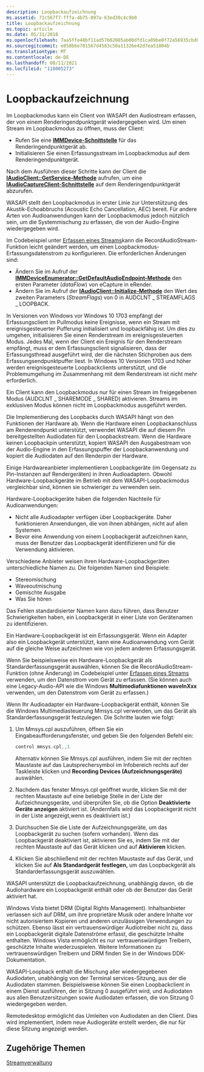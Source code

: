 ```yaml
---
description: Loopbackaufzeichnung
ms.assetid: 71c567f7-fffa-4b75-897a-63ed30c4c9b0
title: Loopbackaufzeichnung
ms.topic: article
ms.date: 05/31/2018
ms.openlocfilehash: 7aa5ffe48bf11ad57b02085ab00dfd1ca09be0f72a56935cbd8d1bb40543033f
ms.sourcegitcommit: e858bbe701567d4583c50a11326e42d7ea51804b
ms.translationtype: MT
ms.contentlocale: de-DE
ms.lasthandoff: 08/11/2021
ms.locfileid: "118005273"
---
```

# <a name="loopback-recording"></a>Loopbackaufzeichnung

Im Loopbackmodus kann ein Client von WASAPI den Audiostream erfassen, der von einem Renderingendpunktgerät wiedergegeben wird. Um einen Stream im Loopbackmodus zu öffnen, muss der Client:

-   Rufen Sie eine [**IMMDevice-Schnittstelle**](/windows/desktop/api/Mmdeviceapi/nn-mmdeviceapi-immdevice) für das Renderingendpunktgerät ab.
-   Initialisieren Sie einen Erfassungsstream im Loopbackmodus auf dem Renderingendpunktgerät.

Nach dem Ausführen dieser Schritte kann der Client die [**IAudioClient::GetService-Methode**](/windows/desktop/api/Audioclient/nf-audioclient-iaudioclient-getservice) aufrufen, um eine [**IAudioCaptureClient-Schnittstelle**](/windows/desktop/api/Audioclient/nn-audioclient-iaudiocaptureclient) auf dem Renderingendpunktgerät abzurufen.

WASAPI stellt den Loopbackmodus in erster Linie zur Unterstützung des Akustik-Echoabbruchs (Acoustic Echo Cancellation, AEC) bereit. Für andere Arten von Audioanwendungen kann der Loopbackmodus jedoch nützlich sein, um die Systemmischung zu erfassen, die von der Audio-Engine wiedergegeben wird.

Im Codebeispiel unter [Erfassen eines Streams](capturing-a-stream.md)kann die RecordAudioStream-Funktion leicht geändert werden, um einen Loopbackmodus-Erfassungsdatenstrom zu konfigurieren. Die erforderlichen Änderungen sind:

-   Ändern Sie im Aufruf der [**IMMDeviceEnumerator::GetDefaultAudioEndpoint-Methode**](/windows/desktop/api/Mmdeviceapi/nf-mmdeviceapi-immdeviceenumerator-getdefaultaudioendpoint) den ersten Parameter (*dataFlow*) von eCapture in eRender.
-   Ändern Sie im Aufruf der [**IAudioClient::Initialize-Methode**](/windows/desktop/api/Audioclient/nf-audioclient-iaudioclient-initialize) den Wert des zweiten Parameters (*StreamFlags*) von 0 in AUDCLNT \_ STREAMFLAGS \_ LOOPBACK.

In Versionen von Windows vor Windows 10 1703 empfängt der Erfassungsclient im Pullmodus keine Ereignisse, wenn ein Stream mit ereignisgesteuerter Pufferung initialisiert und loopbackfähig ist. Um dies zu umgehen, initialisieren Sie einen Renderstream im ereignisgesteuerten Modus. Jedes Mal, wenn der Client ein Ereignis für den Renderstream empfängt, muss er dem Erfassungsclient signalisieren, dass der Erfassungsthread ausgeführt wird, der die nächsten Stichproben aus dem Erfassungsendpunktpuffer liest. In Windows 10 Versionen 1703 und höher werden ereignisgesteuerte Loopbackclients unterstützt, und die Problemumgehung im Zusammenhang mit dem Renderstream ist nicht mehr erforderlich.  

Ein Client kann den Loopbackmodus nur für einen Stream im freigegebenen Modus (AUDCLNT \_ SHAREMODE \_ SHARED) aktivieren. Streams im exklusiven Modus können nicht im Loopbackmodus ausgeführt werden.

Die Implementierung des Loopbacks durch WASAPI hängt von den Funktionen der Hardware ab. Wenn die Hardware einen Loopbackanschluss am Renderendpunkt unterstützt, verwendet WASAPI die auf diesem Pin bereitgestellten Audiodaten für den Loopbackstream. Wenn die Hardware keinen Loopbackpin unterstützt, kopiert WASAPI den Ausgabestream von der Audio-Engine in den Erfassungspuffer der Loopbackanwendung und kopiert die Audiodaten auf den Renderpin der Hardware.

Einige Hardwareanbieter implementieren Loopbackgeräte (im Gegensatz zu Pin-Instanzen auf Rendergeräten) in ihren Audioadaptern. Obwohl Hardware-Loopbackgeräte im Betrieb mit dem WASAPI-Loopbackmodus vergleichbar sind, können sie schwieriger zu verwenden sein.

Hardware-Loopbackgeräte haben die folgenden Nachteile für Audioanwendungen:

-   Nicht alle Audioadapter verfügen über Loopbackgeräte. Daher funktionieren Anwendungen, die von ihnen abhängen, nicht auf allen Systemen.
-   Bevor eine Anwendung von einem Loopbackgerät aufzeichnen kann, muss der Benutzer das Loopbackgerät identifizieren und für die Verwendung aktivieren.

Verschiedene Anbieter weisen ihren Hardware-Loopbackgeräten unterschiedliche Namen zu. Die folgenden Namen sind Beispiele:

-   Stereomischung
-   Waveoutmischung
-   Gemischte Ausgabe
-   Was Sie hören

Das Fehlen standardisierter Namen kann dazu führen, dass Benutzer Schwierigkeiten haben, ein Loopbackgerät in einer Liste von Gerätenamen zu identifizieren.

Ein Hardware-Loopbackgerät ist ein Erfassungsgerät. Wenn ein Adapter also ein Loopbackgerät unterstützt, kann eine Audioanwendung vom Gerät auf die gleiche Weise aufzeichnen wie von jedem anderen Erfassungsgerät.

Wenn Sie beispielsweise ein Hardware-Loopbackgerät als Standarderfassungsgerät auswählen, können Sie die RecordAudioStream-Funktion (ohne Änderung) im Codebeispiel unter [Erfassen eines Streams](capturing-a-stream.md) verwenden, um den Datenstrom vom Gerät zu erfassen. (Sie können auch eine Legacy-Audio-API wie die Windows **Multimediafunktionen waveInXxx** verwenden, um den Datenstrom vom Gerät zu erfassen.)

Wenn Ihr Audioadapter ein Hardware-Loopbackgerät enthält, können Sie die Windows Multimediasteuerung Mmsys.cpl verwenden, um das Gerät als Standarderfassungsgerät festzulegen. Die Schritte lauten wie folgt:

1.  Um Mmsys.cpl auszuführen, öffnen Sie ein Eingabeaufforderungsfenster, und geben Sie den folgenden Befehl ein:

    ```C++
    control mmsys.cpl,,1
    ```

    

    Alternativ können Sie Mmsys.cpl ausführen, indem Sie mit der rechten Maustaste auf das Lautsprechersymbol im Infobereich rechts auf der Taskleiste klicken und **Recording Devices (Aufzeichnungsgeräte)** auswählen.

2.  Nachdem das fenster Mmsys.cpl geöffnet wurde, klicken Sie mit der rechten Maustaste auf eine beliebige Stelle in der Liste der Aufzeichnungsgeräte, und überprüfen Sie, ob die Option **Deaktivierte Geräte anzeigen** aktiviert ist. (Andernfalls wird das Loopbackgerät nicht in der Liste angezeigt,wenn es deaktiviert ist.)
3.  Durchsuchen Sie die Liste der Aufzeichnungsgeräte, um das Loopbackgerät zu suchen (sofern vorhanden). Wenn das Loopbackgerät deaktiviert ist, aktivieren Sie es, indem Sie mit der rechten Maustaste auf das Gerät klicken und auf **Aktivieren** klicken.
4.  Klicken Sie abschließend mit der rechten Maustaste auf das Gerät, und klicken Sie auf **Als Standardgerät festlegen,** um das Loopbackgerät als Standarderfassungsgerät auszuwählen.

WASAPI unterstützt die Loopbackaufzeichnung, unabhängig davon, ob die Audiohardware ein Loopbackgerät enthält oder ob der Benutzer das Gerät aktiviert hat.

Windows Vista bietet DRM (Digital Rights Management). Inhaltsanbieter verlassen sich auf DRM, um ihre proprietäre Musik oder andere Inhalte vor nicht autorisiertem Kopieren und anderen unzulässigen Verwendungen zu schützen. Ebenso lässt ein vertrauenswürdiger Audiotreiber nicht zu, dass ein Loopbackgerät digitale Datenströme erfasst, die geschützte Inhalte enthalten. Windows Vista ermöglicht es nur vertrauenswürdigen Treibern, geschützte Inhalte wiederzuspielen. Weitere Informationen zu vertrauenswürdigen Treibern und DRM finden Sie in der Windows DDK-Dokumentation.

WASAPI-Loopback enthält die Mischung aller wiedergegebenen Audiodaten, unabhängig von der Terminal services-Sitzung, aus der die Audiodaten stammen. Beispielsweise können Sie einen Loopbackclient in einem Dienst ausführen, der in Sitzung 0 ausgeführt wird, und Audiodaten aus allen Benutzersitzungen sowie Audiodaten erfassen, die von Sitzung 0 wiedergegeben werden.

Remotedesktop ermöglicht das Umleiten von Audiodaten an den Client. Dies wird implementiert, indem neue Audiogeräte erstellt werden, die nur für diese Sitzung angezeigt werden.

## <a name="related-topics"></a>Zugehörige Themen

<dl> <dt>

[Streamverwaltung](stream-management.md)
</dt> </dl>

 

 



